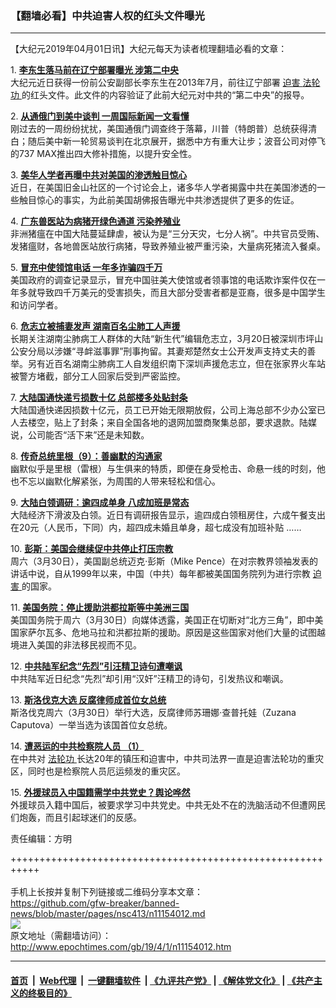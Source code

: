 ### 【翻墙必看】中共迫害人权的红头文件曝光
------------------------

<p>
 【大纪元2019年04月01日讯】大纪元每天为读者梳理翻墙必看的文章：
</p>
<p>
 1.
 <b>
  <a href="http://www.epochtimes.com/gb/19/4/1/n11153939.htm" rel="noopener noreferrer" target="_blank">
   李东生落马前在辽宁部署曝光 涉第二中央
  </a>
 </b>
 <br/>
 大纪元近日获得一份前公安副部长李东生在2013年7月，前往辽宁部署
 <a href="http://www.epochtimes.com/gb/tag/%E8%BF%AB%E5%AE%B3.html">
  迫害
 </a>
 <a href="http://www.epochtimes.com/gb/tag/%E6%B3%95%E8%BD%AE%E5%8A%9F.html">
  法轮功
 </a>
 的红头文件。此文件的内容验证了此前大纪元对中共的“第二中央”的报导。
</p>
<p>
 2.
 <b>
  <a href="http://www.epochtimes.com/gb/19/3/30/n11151265.htm" rel="noopener noreferrer" target="_blank">
   从通俄门到美中谈判 一周国际新闻一文看懂
  </a>
 </b>
 <br/>
 刚过去的一周纷纷扰扰，美国通俄门调查终于落幕，川普（特朗普）总统获得清白；随后美中新一轮贸易谈判在北京展开，据悉中方有重大让步；波音公司对停飞的737 MAX推出四大修补措施，以提升安全性。
</p>
<p>
 3.
 <b>
  <a href="http://www.epochtimes.com/gb/19/3/30/n11150248.htm" rel="noopener noreferrer" target="_blank">
   美华人学者再曝中共对美国的渗透触目惊心
  </a>
 </b>
 <br/>
 近日，在美国旧金山社区的一个讨论会上，诸多华人学者揭露中共在美国渗透的一些触目惊心的事实，为此前美国胡佛报告曝光中共渗透提供了更多的佐证。
</p>
<p>
 4.
 <b>
  <a href="http://www.epochtimes.com/gb/19/3/31/n11153681.htm" rel="noopener noreferrer" target="_blank">
   广东兽医站为病猪开绿色通道 污染养殖业
  </a>
 </b>
 <br/>
 非洲猪瘟在中国大陆蔓延肆虐，被认为是“三分天灾，七分人祸”。中共官员受贿、发猪瘟财，各地兽医站放行病猪，导致养殖业被严重污染，大量病死猪流入餐桌。
</p>
<p>
 5.
 <b>
  <a href="http://www.epochtimes.com/gb/19/3/31/n11153146.htm" rel="noopener noreferrer" target="_blank">
   冒充中使领馆电话 一年多诈骗四千万
  </a>
 </b>
 <br/>
 美国政府的调查记录显示，冒充中国驻美大使馆或者领事馆的电话欺诈案件仅在一年多就导致四千万美元的受害损失，而且大部分受害者都是亚裔，很多是中国学生和访问学者。
</p>
<p>
 6.
 <b>
  <a href="http://www.epochtimes.com/gb/19/3/31/n11152042.htm" rel="noopener noreferrer" target="_blank">
   危志立被捕妻发声 湖南百名尘肺工人声援
  </a>
 </b>
 <br/>
 长期关注湖南尘肺病工人群体的大陆“新生代”编辑危志立，3月20日被深圳市坪山公安分局以涉嫌“寻衅滋事罪”刑事拘留。其妻郑楚然女士公开发声支持丈夫的善举。另有近百名湖南尘肺病工人自发组织南下深圳声援危志立，但在张家界火车站被警方堵截，部分工人回家后受到严密监控。
</p>
<p>
 7.
 <b>
  <a href="http://www.epochtimes.com/gb/19/3/31/n11153636.htm" rel="noopener noreferrer" target="_blank">
   大陆国通快递亏损数十亿 总部楼多处贴封条
  </a>
 </b>
 <br/>
 大陆国通快递因损数十亿元，员工已开始无限期放假，公司上海总部不少办公室已人去楼空，贴上了封条；来自全国各地的退网加盟商聚集总部，要求退款。陆媒说，公司能否“活下来”还是未知数。
</p>
<p>
 8.
 <b>
  <a href="http://www.epochtimes.com/gb/19/3/30/n11151700.htm" rel="noopener noreferrer" target="_blank">
   传奇总统里根（9）：善幽默的沟通家
  </a>
 </b>
 <br/>
 幽默似乎是里根（雷根）与生俱来的特质，即便在身受枪击、命悬一线的时刻，他也不忘以幽默化解紧张，为周围的人带来轻松和信心。
</p>
<p>
 9.
 <b>
  <a href="http://www.epochtimes.com/gb/19/3/31/n11153200.htm" rel="noopener noreferrer" target="_blank">
   大陆白领调研：逾四成单身 八成加班是常态
  </a>
 </b>
 <br/>
 大陆经济下滑波及白领。近日有调研报告显示，逾四成白领租房住，六成午餐支出在20元（人民币，下同）内，超四成未婚且单身，超七成没有加班补贴 ……
</p>
<p>
 10.
 <b>
  <a href="http://www.epochtimes.com/gb/19/3/31/n11153230.htm" rel="noopener noreferrer" target="_blank">
   彭斯：美国会继续促中共停止打压宗教
  </a>
 </b>
 <br/>
 周六（3月30日），美国副总统迈克‧彭斯（Mike Pence）在对宗教界领袖发表的讲话中说，自从1999年以来，中国（中共）每年都被美国国务院列为进行宗教
 <a href="http://www.epochtimes.com/gb/tag/%E8%BF%AB%E5%AE%B3.html">
  迫害
 </a>
 的国家。
</p>
<p>
 11.
 <b>
  <a href="http://www.epochtimes.com/gb/19/3/31/n11152947.htm" rel="noopener noreferrer" target="_blank">
   美国务院：停止援助洪都拉斯等中美洲三国
  </a>
 </b>
 <br/>
 美国国务院于周六（3月30日）向媒体透露，美国正在切断对“北方三角”，即中美国家萨尔瓦多、危地马拉和洪都拉斯的援助。原因是这些国家对他们大量的试图越境进入美国的非法移民视而不见。
</p>
<p>
 12.
 <b>
  <a href="http://www.epochtimes.com/gb/19/3/31/n11153345.htm" rel="noopener noreferrer" target="_blank">
   中共陆军纪念“先烈”引汪精卫诗句遭嘲讽
  </a>
 </b>
 <br/>
 中共陆军近日纪念“先烈”却引用“汉奸”汪精卫的诗句，引发热议和嘲讽。
</p>
<p>
 13.
 <b>
  <a href="http://www.epochtimes.com/gb/19/3/31/n11153077.htm" rel="noopener noreferrer" target="_blank">
   斯洛伐克大选 反腐律师成首位女总统
  </a>
 </b>
 <br/>
 斯洛伐克周六（3月30日）举行大选，反腐律师苏珊娜·查普托娃（Zuzana Caputova）一举当选为该国首位女总统。
</p>
<p>
 14.
 <b>
  <a href="http://www.epochtimes.com/gb/19/3/31/n11152763.htm" rel="noopener noreferrer" target="_blank">
   遭恶运的中共检察院人员 （1）
  </a>
 </b>
 <br/>
 在中共对
 <a href="http://www.epochtimes.com/gb/tag/%E6%B3%95%E8%BD%AE%E5%8A%9F.html">
  法轮功
 </a>
 长达20年的镇压和迫害中，中共司法界一直是迫害法轮功的重灾区，同时也是检察院人员厄运频发的重灾区。
</p>
<p>
 15.
 <b>
  <a href="http://www.epochtimes.com/gb/19/3/31/n11153385.htm" rel="noopener noreferrer" target="_blank">
   外援球员入中国籍需学中共党史？舆论哗然
  </a>
 </b>
 <br/>
 外援球员入籍中国后，被要求学习中共党史。中共无处不在的洗脑活动不但遭网民们炮轰，而且引起球迷们的反感。
</p>
<p>
 责任编辑：方明
</p>

+++++++++++++++++++++++++++++++++++++++++++++++++++++++++++<br/><br/>
手机上长按并复制下列链接或二维码分享本文章：<br/>
https://github.com/gfw-breaker/banned-news/blob/master/pages/nsc413/n11154012.md <br/>
<a href='https://github.com/gfw-breaker/banned-news/blob/master/pages/nsc413/n11154012.md'><img src='https://github.com/gfw-breaker/banned-news/blob/master/pages/nsc413/n11154012.md.png'/></a> <br/>
原文地址（需翻墙访问）：http://www.epochtimes.com/gb/19/4/1/n11154012.htm


------------------------
#### [首页](https://github.com/gfw-breaker/banned-news/blob/master/README.md) &nbsp;|&nbsp; [Web代理](https://github.com/labour-camp/helloworld) &nbsp;|&nbsp; [一键翻墙软件](https://github.com/gfw-breaker/nogfw/blob/master/README.md) &nbsp;| [《九评共产党》](https://github.com/gfw-breaker/9ping.md/blob/master/README.md#九评之一评共产党是什么) | [《解体党文化》](https://github.com/gfw-breaker/jtdwh.md/blob/master/README.md) | [《共产主义的终极目的》](https://github.com/gfw-breaker/gczydzjmd.md/blob/master/README.md)

